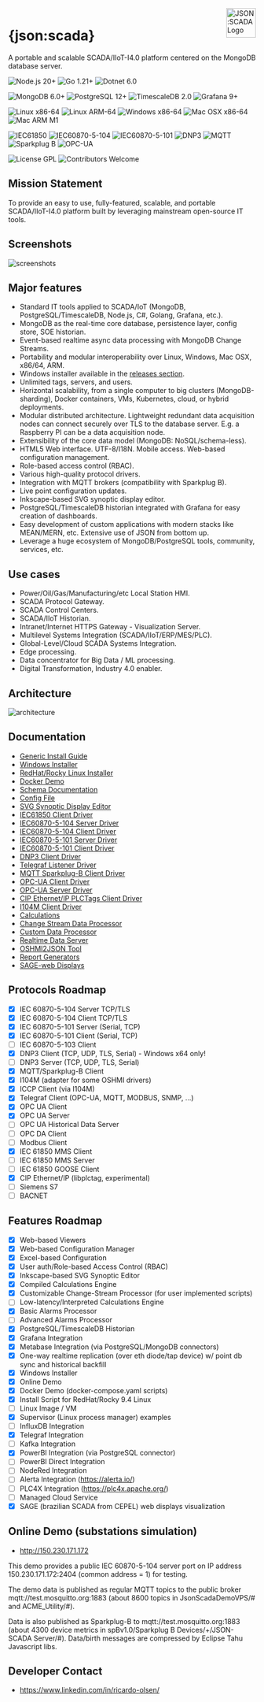 <a href="https://github.com/riclolsen/json-scada/">
    <img src="https://github.com/riclolsen/json-scada/raw/master/src/htdocs/images/json-scada.svg" alt="JSON:SCADA Logo" title="JSON:SCADA" align="right" height="60" />
</a>

{json:scada}
============

A portable and scalable SCADA/IIoT-I4.0 platform centered on the MongoDB database server.

![](https://img.shields.io/badge/node-%3E%3D14-green "Node.js 20+")
![](https://img.shields.io/badge/golang-%3E%3D1.14-green "Go 1.21+")
![](https://img.shields.io/badge/dotnet-%3E%3D5.0-green "Dotnet 6.0")

![](https://img.shields.io/badge/mongodb-%3E%3D4.2-green "MongoDB 6.0+")
![](https://img.shields.io/badge/postgresql-12-green "PostgreSQL 12+")
![](https://img.shields.io/badge/timescaledb-2.0-green "TimescaleDB 2.0")
![](https://img.shields.io/badge/grafana-%3E%3D7-green "Grafana 9+")

![](https://img.shields.io/badge/linux-x86--64-green "Linux x86-64")
![](https://img.shields.io/badge/linux-ARM-green "Linux ARM-64")
![](https://img.shields.io/badge/windows-x86--64-green "Windows x86-64")
![](https://img.shields.io/badge/macosx-x86--64-green "Mac OSX x86-64")
![](https://img.shields.io/badge/macosx-ARM--M1-yellow "Mac ARM M1")

![](https://img.shields.io/badge/IEC61850-green "IEC61850")
![](https://img.shields.io/badge/IEC60870--5--104-green "IEC60870-5-104")
![](https://img.shields.io/badge/IEC60870--5--101-green "IEC60870-5-101")
![](https://img.shields.io/badge/DNP3-green "DNP3")
![](https://img.shields.io/badge/MQTT-green "MQTT")
![](https://img.shields.io/badge/Sparkplug--B-green "Sparkplug B")
![](https://img.shields.io/badge/OPC--UA-green "OPC-UA")

![](https://img.shields.io/badge/license-GPL-green "License GPL")
![](https://img.shields.io/badge/contributors-welcome-green "Contributors Welcome")

## Mission Statement

To provide an easy to use, fully-featured, scalable, and portable SCADA/IIoT-I4.0 platform built by leveraging mainstream open-source IT tools.
 
## Screenshots

![screenshots](https://github.com/riclolsen/json-scada/raw/master/docs/screenshots/anim-screenshots.gif "{json:scada} Screenshots")

## Major features

* Standard IT tools applied to SCADA/IoT (MongoDB, PostgreSQL/TimescaleDB, Node.js, C#, Golang, Grafana, etc.).
* MongoDB as the real-time core database, persistence layer, config store, SOE historian.
* Event-based realtime async data processing with MongoDB Change Streams.
* Portability and modular interoperability over Linux, Windows, Mac OSX, x86/64, ARM.
* Windows installer available in the [releases section](https://github.com/riclolsen/json-scada/releases/tag/V0.33-alpha).
* Unlimited tags, servers, and users.
* Horizontal scalability, from a single computer to big clusters (MongoDB-sharding), Docker containers, VMs, Kubernetes, cloud, or hybrid deployments.
* Modular distributed architecture. Lightweight redundant data acquisition nodes can connect securely over TLS to the database server. E.g. a Raspberry PI can be a data acquisition node.
* Extensibility of the core data model (MongoDB: NoSQL/schema-less).
* HTML5 Web interface. UTF-8/I18N. Mobile access. Web-based configuration management.
* Role-based access control (RBAC). 
* Various high-quality protocol drivers.
* Integration with MQTT brokers (compatibility with Sparkplug B).
* Live point configuration updates.
* Inkscape-based SVG synoptic display editor.
* PostgreSQL/TimescaleDB historian integrated with Grafana for easy creation of dashboards.
* Easy development of custom applications with modern stacks like MEAN/MERN, etc. Extensive use of JSON from bottom up.
* Leverage a huge ecosystem of MongoDB/PostgreSQL tools, community, services, etc.

## Use cases

* Power/Oil/Gas/Manufacturing/etc Local Station HMI.
* SCADA Protocol Gateway.
* SCADA Control Centers.
* SCADA/IIoT Historian.
* Intranet/Internet HTTPS Gateway - Visualization Server.
* Multilevel Systems Integration (SCADA/IIoT/ERP/MES/PLC).
* Global-Level/Cloud SCADA Systems Integration.
* Edge processing.
* Data concentrator for Big Data / ML processing.
* Digital Transformation, Industry 4.0 enabler.

## Architecture

![architecture](http://www.plantuml.com/plantuml/proxy?cache=no&src=https://raw.githubusercontent.com/riclolsen/json-scada/master/docs/JSON-SCADA_Arquitecture.txt "{json:scada} Architecture")

## Documentation

* [Generic Install Guide](https://github.com/riclolsen/json-scada/blob/master/docs/install.md)
* [Windows Installer](https://github.com/riclolsen/json-scada/releases/tag/V0.33-alpha)
* [RedHat/Rocky Linux Installer](https://github.com/riclolsen/json-scada/blob/master/docs/install.md#rhel94-and-compatible-systems-automated-installation)
* [Docker Demo](https://github.com/riclolsen/json-scada/blob/master/demo-docker/README.md)
* [Schema Documentation](https://github.com/riclolsen/json-scada/blob/master/docs/schema.md)
* [Config File](https://github.com/riclolsen/json-scada/blob/master/conf/README.md)
* [SVG Synoptic Display Editor](https://github.com/riclolsen/json-scada/blob/master/src/svg-display-editor/README.md)
* [IEC61850 Client Driver](https://github.com/riclolsen/json-scada/tree/master/src/libiec61850/dotnet/core/2.0/iec61850_client/README.md)
* [IEC60870-5-104 Server Driver](https://github.com/riclolsen/json-scada/blob/master/src/lib60870.netcore/iec104server/README.md)
* [IEC60870-5-104 Client Driver](https://github.com/riclolsen/json-scada/blob/master/src/lib60870.netcore/iec104client/README.md)
* [IEC60870-5-101 Server Driver](https://github.com/riclolsen/json-scada/blob/master/src/lib60870.netcore/iec101server/README.md)
* [IEC60870-5-101 Client Driver](https://github.com/riclolsen/json-scada/blob/master/src/lib60870.netcore/iec101client/README.md)
* [DNP3 Client Driver](https://github.com/riclolsen/json-scada/blob/master/src/dnp3/Dnp3Client/README.md)
* [Telegraf Listener Driver](https://github.com/riclolsen/json-scada/blob/master/src/telegraf-listener/README.md)
* [MQTT Sparkplug-B Client Driver](https://github.com/riclolsen/json-scada/blob/master/src/mqtt-sparkplug/README.md)
* [OPC-UA Client Driver](https://github.com/riclolsen/json-scada/blob/master/src/OPC-UA-Client/README.md)
* [OPC-UA Server Driver](https://github.com/riclolsen/json-scada/blob/master/src/OPC-UA-Server/README.md)
* [CIP Ethernet/IP PLCTags Client Driver](https://github.com/riclolsen/json-scada/blob/master/src/libplctag/PLCTagsClient/README.md)
* [I104M Client Driver](https://github.com/riclolsen/json-scada/blob/master/src/i104m/README.md)
* [Calculations](https://github.com/riclolsen/json-scada/blob/master/src/calculations/README.md)
* [Change Stream Data Processor](https://github.com/riclolsen/json-scada/blob/master/src/cs_data_processor/README.md)
* [Custom Data Processor](https://github.com/riclolsen/json-scada/blob/master/src/cs_custom_processor/README.md)
* [Realtime Data Server](https://github.com/riclolsen/json-scada/blob/master/src/server_realtime_auth/README.md)
* [OSHMI2JSON Tool](https://github.com/riclolsen/json-scada/blob/master/src/oshmi2json/README.md)
* [Report Generators](https://github.com/riclolsen/json-scada/blob/master/docs/report_generators.md)
* [SAGE-web Displays](https://github.com/riclolsen/json-scada/blob/master/src/htdocs/sage-cepel-displays/README.md)

## Protocols Roadmap

- [x] IEC 60870-5-104 Server TCP/TLS
- [x] IEC 60870-5-104 Client TCP/TLS
- [x] IEC 60870-5-101 Server (Serial, TCP)
- [x] IEC 60870-5-101 Client (Serial, TCP)
- [ ] IEC 60870-5-103 Client
- [x] DNP3 Client (TCP, UDP, TLS, Serial) - Windows x64 only!
- [ ] DNP3 Server (TCP, UDP, TLS, Serial)
- [x] MQTT/Sparkplug-B Client
- [x] I104M (adapter for some OSHMI drivers)
- [x] ICCP Client (via I104M)
- [x] Telegraf Client (OPC-UA, MQTT, MODBUS, SNMP, ...)
- [x] OPC UA Client
- [x] OPC UA Server
- [ ] OPC UA Historical Data Server
- [ ] OPC DA Client
- [ ] Modbus Client
- [x] IEC 61850 MMS Client
- [ ] IEC 61850 MMS Server
- [ ] IEC 61850 GOOSE Client
- [x] CIP Ethernet/IP (libplctag, experimental)
- [ ] Siemens S7
- [ ] BACNET

## Features Roadmap

- [x] Web-based Viewers
- [x] Web-based Configuration Manager
- [x] Excel-based Configuration
- [x] User auth/Role-based Access Control (RBAC)
- [x] Inkscape-based SVG Synoptic Editor
- [x] Compiled Calculations Engine
- [x] Customizable Change-Stream Processor (for user implemented scripts)
- [ ] Low-latency/Interpreted Calculations Engine
- [x] Basic Alarms Processor
- [ ] Advanced Alarms Processor 
- [x] PostgreSQL/TimescaleDB Historian
- [x] Grafana Integration 
- [x] Metabase Integration (via PostgreSQL/MongoDB connectors)
- [x] One-way realtime replication (over eth diode/tap device) w/ point db sync and historical backfill
- [x] Windows Installer
- [x] Online Demo
- [x] Docker Demo (docker-compose.yaml scripts)
- [x] Install Script for RedHat/Rocky 9.4 Linux
- [ ] Linux Image / VM
- [x] Supervisor (Linux process manager) examples
- [ ] InfluxDB Integration
- [x] Telegraf Integration
- [ ] Kafka Integration
- [x] PowerBI Integration (via PostgreSQL connector)
- [ ] PowerBI Direct Integration
- [ ] NodeRed Integration
- [ ] Alerta Integration (https://alerta.io/)
- [ ] PLC4X Integration (https://plc4x.apache.org/)
- [ ] Managed Cloud Service
- [x] SAGE (brazilian SCADA from CEPEL) web displays visualization

## Online Demo (substations simulation)

* http://150.230.171.172

This demo provides a public IEC 60870-5-104 server port on IP address 150.230.171.172:2404 (common address = 1) for testing.

The demo data is published as regular MQTT topics to the public broker mqtt://test.mosquitto.org:1883 (about 8600 topics in JsonScadaDemoVPS/# and ACME_Utility/#).

Data is also published as Sparkplug-B to mqtt://test.mosquitto.org:1883 (about 4300 device metrics in spBv1.0/Sparkplug B Devices/+/JSON-SCADA Server/#). Data/birth messages are compressed by Eclipse Tahu Javascript libs.

## Developer Contact

* https://www.linkedin.com/in/ricardo-olsen/
